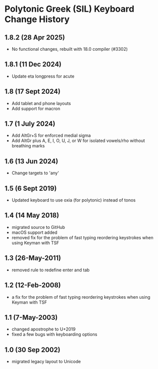 Polytonic Greek (SIL) Keyboard Change History
=======================

1.8.2 (28 Apr 2025)
-----------------
* No functional changes, rebuilt with 18.0 compiler (#3302)

1.8.1 (11 Dec 2024)
-----------------
* Update eta longpress for acute

1.8 (17 Sept 2024)
-----------------
* Add tablet and phone layouts
* Add support for macron

1.7 (1 July 2024)
-----------------
* Add AltGr+S for enforced medial sigma
* Add AltGr plus A, E, I, O, U, J, or W for isolated vowels/rho without breathing marks

1.6 (13 Jun 2024)
-----------------
* Change targets to 'any'

1.5 (6 Sept 2019)
-----------------
* Updated keyboard to use oxia (for polytonic) instead of tonos

1.4 (14 May 2018)
-----------------
* migrated source to GitHub
* macOS support added
* removed fix for the problem of fast typing reordering keystrokes when using Keyman with TSF

1.3 (26-May-2011)
-----------------
*  removed rule to redefine enter and tab

1.2 (12-Feb-2008)
-----------------
* a fix for the problem of fast typing reordering keystrokes when using Keyman with TSF

1.1 (7-May-2003)
-----------------
* changed apostrophe to U+2019
* fixed a few bugs with keyboarding options

1.0 (30 Sep 2002)
-----------------
* migrated legacy layout to Unicode
